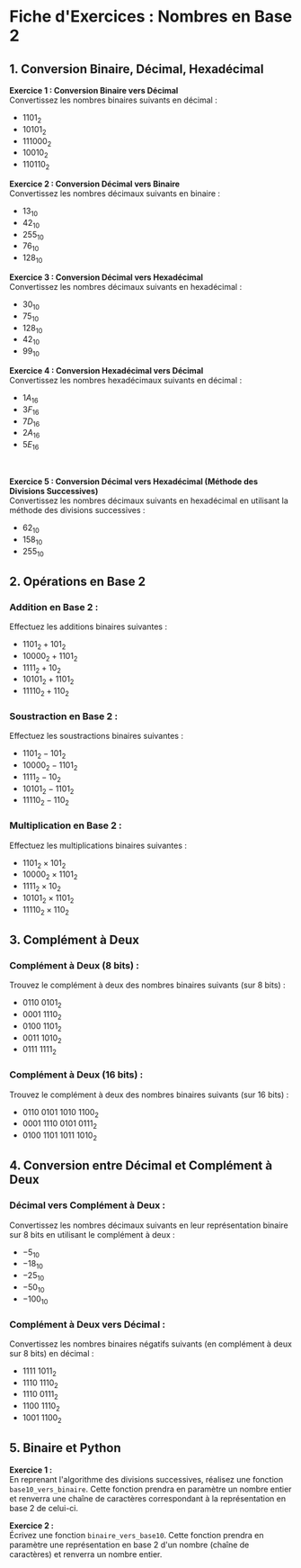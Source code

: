 # **Fiche d'Exercices : Nombres en Base 2**

## **1. Conversion Binaire, Décimal, Hexadécimal**

**Exercice 1 : Conversion Binaire vers Décimal**  
Convertissez les nombres binaires suivants en décimal :

- $1101_{2}$
- $10101_{2}$
- $111000_{2}$
- $10010_{2}$
- $110110_{2}$

**Exercice 2 : Conversion Décimal vers Binaire**  
Convertissez les nombres décimaux suivants en binaire :

- $13_{10}$
- $42_{10}$
- $255_{10}$
- $76_{10}$
- $128_{10}$

**Exercice 3 : Conversion Décimal vers Hexadécimal**  
Convertissez les nombres décimaux suivants en hexadécimal :

- $30_{10}$
- $75_{10}$
- $128_{10}$
- $42_{10}$
- $99_{10}$

**Exercice 4 : Conversion Hexadécimal vers Décimal**  
Convertissez les nombres hexadécimaux suivants en décimal :

- $1A_{16}$
- $3F_{16}$
- $7D_{16}$
- $2A_{16}$
- $5E_{16}$

<br/>

**Exercice 5 : Conversion Décimal vers Hexadécimal (Méthode des Divisions Successives)**  
Convertissez les nombres décimaux suivants en hexadécimal en utilisant la méthode des divisions successives :

- $62_{10}$
- $158_{10}$
- $255_{10}$

## **2. Opérations en Base 2**

### **Addition en Base 2 :**

Effectuez les additions binaires suivantes :

- $1101_{2} + 101_{2}$
- $10000_{2} + 1101_{2}$
- $1111_{2} + 10_{2}$
- $10101_{2} + 1101_{2}$
- $11110_{2} + 110_{2}$

### **Soustraction en Base 2 :**

Effectuez les soustractions binaires suivantes :

- $1101_{2} - 101_{2}$
- $10000_{2} - 1101_{2}$
- $1111_{2} - 10_{2}$
- $10101_{2} - 1101_{2}$
- $11110_{2} - 110_{2}$

### **Multiplication en Base 2 :**

Effectuez les multiplications binaires suivantes :

- $1101_{2} \times 101_{2}$
- $10000_{2} \times 1101_{2}$
- $1111_{2} \times 10_{2}$
- $10101_{2} \times 1101_{2}$
- $11110_{2} \times 110_{2}$


## **3. Complément à Deux**

### **Complément à Deux (8 bits) :**

Trouvez le complément à deux des nombres binaires suivants (sur 8 bits) :

- $0110\ 0101_{2}$
- $0001\ 1110_{2}$
- $0100\ 1101_{2}$
- $0011\ 1010_{2}$
- $0111\ 1111_{2}$

### **Complément à Deux (16 bits) :**

Trouvez le complément à deux des nombres binaires suivants (sur 16 bits) :

- $0110\ 0101\ 1010\ 1100_{2}$
- $0001\ 1110\ 0101\ 0111_{2}$
- $0100\ 1101\ 1011\ 1010_{2}$

## **4. Conversion entre Décimal et Complément à Deux**

### **Décimal vers Complément à Deux :**

Convertissez les nombres décimaux suivants en leur représentation binaire sur 8 bits en utilisant le complément à deux :

- $-5_{10}$
- $-18_{10}$
- $-25_{10}$
- $-50_{10}$
- $-100_{10}$

### **Complément à Deux vers Décimal :**

Convertissez les nombres binaires négatifs suivants (en complément à deux sur 8 bits) en décimal :

- $1111\ 1011_{2}$
- $1110\ 1110_{2}$
- $1110\ 0111_{2}$
- $1100\ 1110_{2}$
- $1001\ 1100_{2}$

## **5. Binaire et Python**

**Exercice 1 :**  
En reprenant l'algorithme des divisions successives, réalisez une fonction `base10_vers_binaire`. Cette fonction prendra en paramètre un nombre entier et renverra une chaîne de caractères correspondant à la représentation en base 2 de celui-ci.

**Exercice 2 :**  
Écrivez une fonction `binaire_vers_base10`. Cette fonction prendra en paramètre une représentation en base 2 d'un nombre (chaîne de caractères) et renverra un nombre entier.